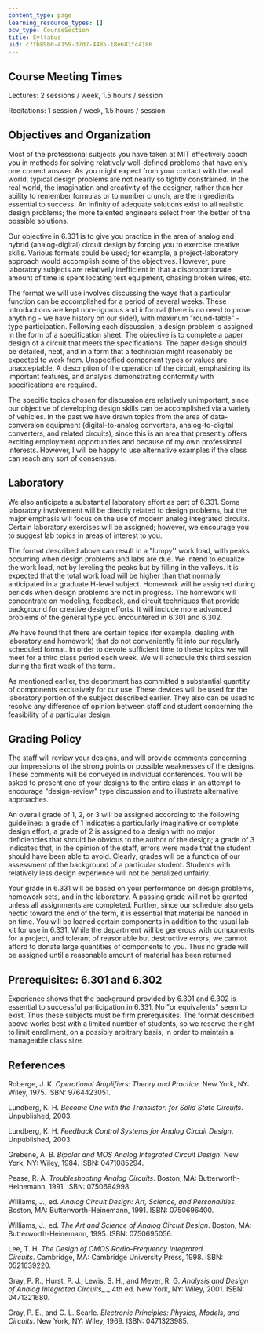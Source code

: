```yaml
---
content_type: page
learning_resource_types: []
ocw_type: CourseSection
title: Syllabus
uid: c7fb89b0-4159-37d7-4485-18e681fc4186
---
```


Course Meeting Times
--------------------

Lectures: 2 sessions / week, 1.5 hours / session

Recitations: 1 session / week, 1.5 hours / session

Objectives and Organization
---------------------------

Most of the professional subjects you have taken at MIT effectively coach you in methods for solving relatively well-defined problems that have only one correct answer. As you might expect from your contact with the real world, typical design problems are not nearly so tightly constrained. In the real world, the imagination and creativity of the designer, rather than her ability to remember formulas or to number crunch, are the ingredients essential to success. An infinity of adequate solutions exist to all realistic design problems; the more talented engineers select from the better of the possible solutions.

Our objective in 6.331 is to give you practice in the area of analog and hybrid (analog-digital) circuit design by forcing you to exercise creative skills. Various formats could be used; for example, a project-laboratory approach would accomplish some of the objectives. However, pure laboratory subjects are relatively inefficient in that a disproportionate amount of time is spent locating test equipment, chasing broken wires, etc.

The format we will use involves discussing the ways that a particular function can be accomplished for a period of several weeks. These introductions are kept non-rigorous and informal (there is no need to prove anything - we have history on our side!), with maximum "round-table" - type participation. Following each discussion, a design problem is assigned in the form of a specification sheet. The objective is to complete a paper design of a circuit that meets the specifications. The paper design should be detailed, neat, and in a form that a technician might reasonably be expected to work from. Unspecified component types or values are unacceptable. A description of the operation of the circuit, emphasizing its important features, and analysis demonstrating conformity with specifications are required.

The specific topics chosen for discussion are relatively unimportant, since our objective of developing design skills can be accomplished via a variety of vehicles. In the past we have drawn topics from the area of data-conversion equipment (digital-to-analog converters, analog-to-digital converters, and related circuits), since this is an area that presently offers exciting employment opportunities and because of my own professional interests. However, I will be happy to use alternative examples if the class can reach any sort of consensus.

Laboratory
----------

We also anticipate a substantial laboratory effort as part of 6.331. Some laboratory involvement will be directly related to design problems, but the major emphasis will focus on the use of modern analog integrated circuits. Certain laboratory exercises will be assigned; however, we encourage you to suggest lab topics in areas of interest to you.

The format described above can result in a "lumpy'' work load, with peaks occurring when design problems and labs are due. We intend to equalize the work load, not by leveling the peaks but by filling in the valleys. It is expected that the total work load will be higher than that normally anticipated in a graduate H-level subject. Homework will be assigned during periods when design problems are not in progress. The homework will concentrate on modeling, feedback, and circuit techniques that provide background for creative design efforts. It will include more advanced problems of the general type you encountered in 6.301 and 6.302.

We have found that there are certain topics (for example, dealing with laboratory and homework) that do not conveniently fit into our regularly scheduled format. In order to devote sufficient time to these topics we will meet for a third class period each week. We will schedule this third session during the first week of the term.

As mentioned earlier, the department has committed a substantial quantity of components exclusively for our use. These devices will be used for the laboratory portion of the subject described earlier. They also can be used to resolve any difference of opinion between staff and student concerning the feasibility of a particular design.

Grading Policy
--------------

The staff will review your designs, and will provide comments concerning our impressions of the strong points or possible weaknesses of the designs. These comments will be conveyed in individual conferences. You will be asked to present one of your designs to the entire class in an attempt to encourage "design-review" type discussion and to illustrate alternative approaches.

An overall grade of 1, 2, or 3 will be assigned according to the following guidelines: a grade of 1 indicates a particularly imaginative or complete design effort; a grade of 2 is assigned to a design with no major deficiencies that should be obvious to the author of the design; a grade of 3 indicates that, in the opinion of the staff, errors were made that the student should have been able to avoid. Clearly, grades will be a function of our assessment of the background of a particular student. Students with relatively less design experience will not be penalized unfairly.

Your grade in 6.331 will be based on your performance on design problems, homework sets, and in the laboratory. A passing grade will not be granted unless all assignments are completed. Further, since our schedule also gets hectic toward the end of the term, it is essential that material be handed in on time. You will be loaned certain components in addition to the usual lab kit for use in 6.331. While the department will be generous with components for a project, and tolerant of reasonable but destructive errors, we cannot afford to donate large quantities of components to you. Thus no grade will be assigned until a reasonable amount of material has been returned.

Prerequisites: 6.301 and 6.302
------------------------------

Experience shows that the background provided by 6.301 and 6.302 is essential to successful participation in 6.331. No "or equivalents" seem to exist. Thus these subjects must be firm prerequisites. The format described above works best with a limited number of students, so we reserve the right to limit enrollment, on a possibly arbitrary basis, in order to maintain a manageable class size.

References
----------

Roberge, J. K. _Operational Amplifiers: Theory and Practice_. New York, NY: Wiley, 1975. ISBN: 9764423051.

Lundberg, K. H. _Become One with the Transistor: for Solid State Circuits_. Unpublished, 2003.

Lundberg, K. H. _Feedback Control Systems for Analog Circuit Design_. Unpublished, 2003.

Grebene, A. B. _Bipolar and MOS Analog Integrated Circuit Design_. New York, NY: Wiley, 1984. ISBN: 0471085294.

Pease, R. A. _Troubleshooting Analog Circuits_. Boston, MA: Butterworth-Heinemann, 1991. ISBN: 0750694998.

Williams, J., ed. _Analog Circuit Design: Art, Science, and Personalities_. Boston, MA: Butterworth-Heinemann, 1991. ISBN: 0750696400.

Williams, J., ed. _The Art and Science of Analog Circuit Design_. Boston, MA: Butterworth-Heinemann, 1995. ISBN: 0750695056.

Lee, T. H. _The Design of CMOS Radio-Frequency Integrated Circuits_. Cambridge, MA: Cambridge University Press, 1998. ISBN: 0521639220.

Gray, P. R., Hurst, P. J., Lewis, S. H., and Meyer, R. G. _Analysis and Design of Analog Integrated Circuits__._ 4th ed. New York, NY: Wiley, 2001. ISBN: 0471321680.

Gray, P. E., and C. L. Searle. _Electronic Principles: Physics, Models, and Circuits_. New York, NY: Wiley, 1969. ISBN: 0471323985.